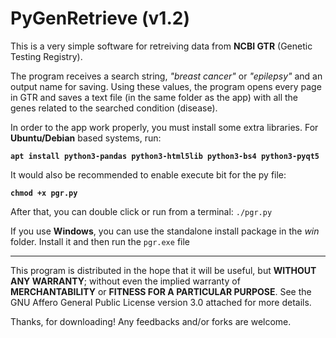 # PyGenRetrieve (v1.2)
This is a very simple software for retreiving data from **NCBI GTR** (Genetic Testing Registry).

The program receives a search string, *"breast cancer"* or *"epilepsy"* and an output name for saving. Using these values, the program opens every page in GTR and saves a text file (in the same folder as the app) with all the genes related to the searched condition (disease).

In order to the app work properly, you must install some extra libraries. For **Ubuntu/Debian** based systems, run:

**`apt install python3-pandas python3-html5lib python3-bs4 python3-pyqt5`**

It would also be recommended to enable execute bit for the py file:

**`chmod +x pgr.py`**

After that, you can double click or run from a terminal: `./pgr.py`

If you use **Windows**, you can use the standalone install package in the *win* folder. Install it and then run the `pgr.exe` file

---

This program is distributed in the hope that it will be useful, but **WITHOUT ANY WARRANTY**; without even the implied warranty of **MERCHANTABILITY** or **FITNESS FOR A PARTICULAR PURPOSE**.  See the GNU Affero General Public License version 3.0 attached for more details.

Thanks, for downloading! Any feedbacks and/or forks are welcome.
